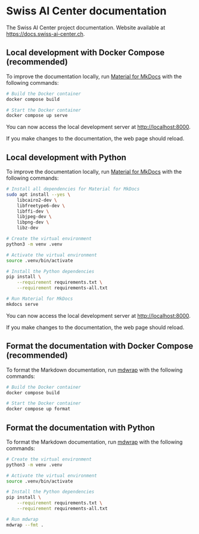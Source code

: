 # Swiss AI Center documentation

The Swiss AI Center project documentation. Website available at
<https://docs.swiss-ai-center.ch>.

## Local development with Docker Compose (recommended)

To improve the documentation locally, run
[Material for MkDocs](https://squidfunk.github.io/mkdocs-material/) with the
following commands:

```sh
# Build the Docker container
docker compose build

# Start the Docker container
docker compose up serve
```

You can now access the local development server at <http://localhost:8000>.

If you make changes to the documentation, the web page should reload.

## Local development with Python

To improve the documentation locally, run
[Material for MkDocs](https://squidfunk.github.io/mkdocs-material/) with the
following commands:

```sh
# Install all dependencies for Material for MkDocs
sudo apt install --yes \
    libcairo2-dev \
    libfreetype6-dev \
    libffi-dev \
    libjpeg-dev \
    libpng-dev \
    libz-dev

# Create the virtual environment
python3 -m venv .venv

# Activate the virtual environment
source .venv/bin/activate

# Install the Python dependencies
pip install \
    --requirement requirements.txt \
    --requirement requirements-all.txt

# Run Material for MkDocs
mkdocs serve
```

You can now access the local development server at <http://localhost:8000>.

If you make changes to the documentation, the web page should reload.

## Format the documentation with Docker Compose (recommended)

To format the Markdown documentation, run
[mdwrap](https://github.com/swiss-ai-center/mdwrap) with the following commands:

```sh
# Build the Docker container
docker compose build

# Start the Docker container
docker compose up format
```

## Format the documentation with Python

To format the Markdown documentation, run
[mdwrap](https://github.com/swiss-ai-center/mdwrap) with the following commands:

```sh
# Create the virtual environment
python3 -m venv .venv

# Activate the virtual environment
source .venv/bin/activate

# Install the Python dependencies
pip install \
    --requirement requirements.txt \
    --requirement requirements-all.txt

# Run mdwrap
mdwrap --fmt .
```
